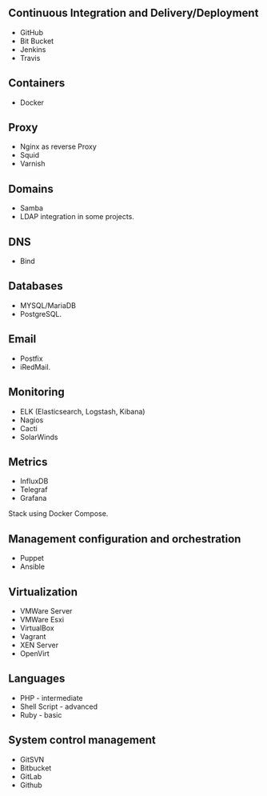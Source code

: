 ## Continuous Integration and Delivery/Deployment
* GitHub
* Bit Bucket
* Jenkins
* Travis

## Containers
* Docker

## Proxy
* Nginx as reverse Proxy
* Squid
* Varnish

## Domains
* Samba
* LDAP integration in some projects.

## DNS
* Bind

## Databases
* MYSQL/MariaDB
* PostgreSQL.

## Email
* Postfix
* iRedMail.

## Monitoring
* ELK (Elasticsearch, Logstash, Kibana)
* Nagios
* Cacti
* SolarWinds

## Metrics
* InfluxDB
* Telegraf
* Grafana

Stack using Docker Compose.

## Management configuration and orchestration
* Puppet
* Ansible

## Virtualization
* VMWare Server
* VMWare Esxi
* VirtualBox
* Vagrant
* XEN Server
* OpenVirt

## Languages
* PHP - intermediate
* Shell Script - advanced
* Ruby - basic

## System control management
* GitSVN
* Bitbucket
* GitLab
* Github
